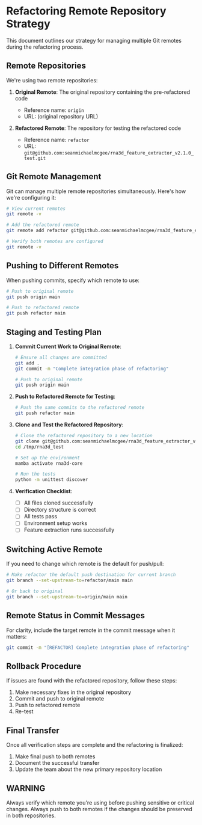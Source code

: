# Refactoring Remote Repository Strategy

This document outlines our strategy for managing multiple Git remotes during the refactoring process.

## Remote Repositories

We're using two remote repositories:

1. **Original Remote**: The original repository containing the pre-refactored code
   - Reference name: `origin`
   - URL: (original repository URL)

2. **Refactored Remote**: The repository for testing the refactored code
   - Reference name: `refactor`
   - URL: `git@github.com:seanmichaelmcgee/rna3d_feature_extractor_v2.1.0_test.git`

## Git Remote Management

Git can manage multiple remote repositories simultaneously. Here's how we're configuring it:

```bash
# View current remotes
git remote -v

# Add the refactored remote
git remote add refactor git@github.com:seanmichaelmcgee/rna3d_feature_extractor_v2.1.0_test.git

# Verify both remotes are configured
git remote -v
```

## Pushing to Different Remotes

When pushing commits, specify which remote to use:

```bash
# Push to original remote
git push origin main

# Push to refactored remote
git push refactor main
```

## Staging and Testing Plan

1. **Commit Current Work to Original Remote**:
   ```bash
   # Ensure all changes are committed
   git add .
   git commit -m "Complete integration phase of refactoring"
   
   # Push to original remote
   git push origin main
   ```

2. **Push to Refactored Remote for Testing**:
   ```bash
   # Push the same commits to the refactored remote
   git push refactor main
   ```

3. **Clone and Test the Refactored Repository**:
   ```bash
   # Clone the refactored repository to a new location
   git clone git@github.com:seanmichaelmcgee/rna3d_feature_extractor_v2.1.0_test.git /tmp/rna3d_test
   cd /tmp/rna3d_test
   
   # Set up the environment
   mamba activate rna3d-core
   
   # Run the tests
   python -m unittest discover
   ```

4. **Verification Checklist**:
   - [ ] All files cloned successfully
   - [ ] Directory structure is correct
   - [ ] All tests pass
   - [ ] Environment setup works
   - [ ] Feature extraction runs successfully

## Switching Active Remote

If you need to change which remote is the default for push/pull:

```bash
# Make refactor the default push destination for current branch
git branch --set-upstream-to=refactor/main main

# Or back to original
git branch --set-upstream-to=origin/main main
```

## Remote Status in Commit Messages

For clarity, include the target remote in the commit message when it matters:

```bash
git commit -m "[REFACTOR] Complete integration phase of refactoring"
```

## Rollback Procedure

If issues are found with the refactored repository, follow these steps:

1. Make necessary fixes in the original repository
2. Commit and push to original remote
3. Push to refactored remote
4. Re-test

## Final Transfer

Once all verification steps are complete and the refactoring is finalized:

1. Make final push to both remotes
2. Document the successful transfer
3. Update the team about the new primary repository location

## WARNING

Always verify which remote you're using before pushing sensitive or critical changes.
Always push to both remotes if the changes should be preserved in both repositories.
